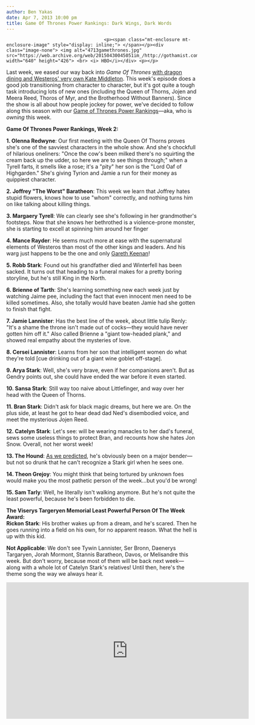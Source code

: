 ```yaml
---
author: Ben Yakas
date: Apr 7, 2013 10:00 pm
title: Game Of Thrones Power Rankings: Dark Wings, Dark Words
---
```


	
										<p><span class="mt-enclosure mt-enclosure-image" style="display: inline;"> </span></p><div class="image-none"> <img alt="4713gamethrones.jpg" src="https://web.archive.org/web/20150430045051im_/http://gothamist.com/attachments/byakas/4713gamethrones.jpg" width="640" height="426"> <br> <i> HBO</i></div> <p></p>

<p>Last week, we eased our way back into <em>Game Of Thrones</em> <a href="https://web.archive.org/web/20150430045051/http://gothamist.com/2013/03/31/game_of_thrones_power_rankings_vala.php">with dragon dining and Westeros&apos; very own Kate Middleton</a>. This week&apos;s episode does a good job transitioning from character to character, but it&apos;s got quite a tough task introducing lots of new ones (including the Queen of Thorns, Jojen and Meera Reed, Thoros of Myr, and the Brotherhood Without Banners). Since the show is all about how people jockey for power, we&apos;ve decided to follow along this season with our <a href="https://web.archive.org/web/20150430045051/http://gothamist.com/tags/gameofthronespowerrankings">Game of Thrones Power Rankings</a>&#x2014;aka, who is <em>owning</em> this week.</p>

<p><strong>Game Of Thrones Power Rankings, Week 2:</strong></p>

<p><strong>1. Olenna Redwyne</strong>: Our first meeting with the Queen Of Thorns proves she&apos;s one of the savviest characters in the whole show. And she&apos;s chockfull of hilarious oneliners: &quot;Once the cow&apos;s been milked there&apos;s no squirting the cream back up the udder, so here we are to see things through;&quot; when a Tyrell farts, it smells like a rose; it&apos;s a &quot;pity&quot; her son is the &quot;Lord Oaf of Highgarden.&quot; She&apos;s giving Tyrion and Jamie a run for their money as quippiest character.</p>

<p><strong>2. Joffrey &quot;The Worst&quot; Baratheon</strong>: This week we learn that Joffrey hates stupid flowers, knows how to use &quot;whom&quot; correctly, and nothing turns him on like talking about killing things.</p>

<p><strong>3. Margaery Tyrell</strong>: We can clearly see she&apos;s following in her grandmother&apos;s footsteps. Now that she knows her bethrothed is a violence-prone monster, she is starting to excell at spinning him around her finger</p>

<p><strong>4. Mance Rayder</strong>: He seems much more at ease with the supernatural elements of Westeros than most of the other kings and leaders. And his warg just happens to be the one and only <a href="https://web.archive.org/web/20150430045051/http://en.wikipedia.org/wiki/Gareth_Keenan">Gareth Keenan</a>!</p>

<p><strong>5. Robb Stark</strong>: Found out his grandfather died and Winterfell has been sacked. It turns out that heading to a funeral makes for a pretty boring storyline, but he&apos;s still King in the North.</p>

<p><strong>6. Brienne of Tarth</strong>: She&apos;s learning something new each week just by watching Jaime pee, including the fact that even innocent men need to be killed sometimes. Also, she totally would have beaten Jamie had she gotten to finish that fight.</p>

<p><strong>7. Jamie Lannister</strong>: Has the best line of the week, about little tulip Renly: &quot;It&apos;s a shame the throne isn&apos;t made out of cocks&#x2014;they would have never gotten him off it.&quot; Also called Brienne a &quot;giant tow-headed plank,&quot; and showed real empathy about the mysteries of love.</p>

<p><strong>8. Cersei Lannister</strong>: Learns from her son that intelligent women do what they&apos;re told [cue drinking out of a giant wine goblet off-stage].  </p>

<p><strong>9. Arya Stark</strong>: Well, she&apos;s very brave, even if her companions aren&apos;t. But as Gendry points out, she could have ended the war before it even started.</p>

<p><strong>10. Sansa Stark</strong>: Still way too naive about Littlefinger, and way over her head with the Queen of Thorns.</p>

<p><strong>11. Bran Stark</strong>: Didn&apos;t ask for black magic dreams, but here we are. On the plus side, at least he got to hear dead dad Ned&apos;s disembodied voice, and meet the mysterious Jojen Reed.</p>

<p><strong>12. Catelyn Stark</strong>: Let&apos;s see: will be wearing manacles to her dad&apos;s funeral, sews some useless things to protect Bran, and recounts how she hates Jon Snow. Overall, not her worst week!</p>

<p><strong>13. The Hound</strong>: <a href="https://web.archive.org/web/20150430045051/http://gothamist.com/2013/03/29/who_is_still_alive_going_into_seaso.php">As we predicted</a>, he&apos;s obviously been on a major bender&#x2014;but not so drunk that he can&apos;t recognize a Stark girl when he sees one.</p>

<p><strong>14. Theon Grejoy</strong>: You might think that being tortured by unknown foes would make you the most pathetic person of the week...but you&apos;d be wrong! </p>

<p><strong>15. Sam Tarly</strong>: Well, he literally isn&apos;t walking anymore. But he&apos;s not quite the least powerful, because he&apos;s been forbidden to die.</p>

<p><strong>The Viserys Targeryen Memorial Least Powerful Person Of The Week Award:</strong> <br>
<strong>Rickon Stark</strong>: His brother wakes up from a dream, and he&apos;s scared. Then he goes running into a field on his own, for no apparent reason. What the hell is up with this kid.</p>

<p><strong>Not Applicable</strong>: We don&apos;t see Tywin Lannister, Ser Bronn, Daenerys Targaryen, Jorah Mormont, Stannis Baratheon, Davos, or Melisandre this week. But don&apos;t worry, because most of them will be back next week&#x2014;along with a whole lot of Catelyn Stark&apos;s relatives! Until then, here&apos;s the theme song the way we always hear it.</p>

<p><iframe width="640" height="360" src="https://web.archive.org/web/20150430045051if_/http://www.youtube.com/embed/SISJHD9RIuA" frameborder="0" allowfullscreen></iframe></p>					
										
									
				